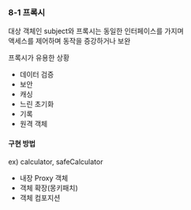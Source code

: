 ### 8-1 프록시

대상 객체인 subject와 프록시는 동일한 인터페이스를 가지며  
액세스를 제어하며 동작을 증강하거나 보완

프록시가 유용한 상황

- 데이터 검증
- 보안
- 캐싱
- 느린 초기화
- 기록
- 원격 객체

#### 구현 방법

ex) calculator, safeCalculator

- 내장 Proxy 객체
- 객체 확장(몽키패치)
- 객체 컴포지션
